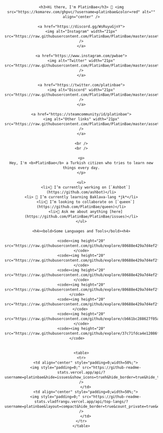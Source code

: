 <!--- 
	sources: 
		https://github.com/anuraghazra/anuraghazra 
		https://github.com/vladfrangu/vladfrangu/ 
		
		icons:
			https://fontawesome.com
--->
<body align="center">

	<h3>Hi there, I'm PlatinBae</h3> 👋 <img src="https://komarev.com/ghpvc/?username=platinbae&color=red" alt="" align="center" />

	<a href="https://discord.gg/WsRuyuGjnY">
  	<img alt="Instagram" width="21px" src="https://raw.githubusercontent.com/PlatinBae/PlatinBae/master/asset/logo_discord.svg" />
	</a>
	
	<a href="https://www.instagram.com/pwbae">
  	<img alt="Twitter" width="21px" src="https://raw.githubusercontent.com/PlatinBae/PlatinBae/master/asset/logo_instagram.svg" />
	</a>
	
	<a href="https://twitter.com/platinbae">
  	<img alt="Discord" width="21px" src="https://raw.githubusercontent.com/PlatinBae/PlatinBae/master/asset/logo_twitter.svg" />
	</a>
	
	<a href="https://steamcommunity/id/platinbae">
  	<img alt="Other links" width="21px" src="https://raw.githubusercontent.com/PlatinBae/PlatinBae/master/asset/logo_steam.svg" />
	</a>

	<br />
	<br />
	
	<p>
	Hey, I'm <b>PlatinBae</b> a Turkish citizen who tries to learn new things every day.
	</p>
	
	<ul>
		<li>🔭 I’m currently working on [`Ashbot`](https://github.com/ashbot)</li>
  	<li> 🌱 I’m currently learning Baklava-lang *jk*</li>
		<li>👯 I’m looking to collaborate on [`queen`](https://github.com/PlatinBae/queen)</li>
		<li>💬 Ask me about anything [here](https://github.com/PlatinBae/PlatinBae/issues)</li>
	</ul>

	<h4><bold>Some Languages and Tools</bold><h4>

	<code><img height="20" src="https://raw.githubusercontent.com/github/explore/80688e429a7d4ef2fca1e82350fe8e3517d3494d/topics/javascript/javascript.png"></code>
	<code><img height="20" src="https://raw.githubusercontent.com/github/explore/80688e429a7d4ef2fca1e82350fe8e3517d3494d/topics/typescript/typescript.png"></code>
	<code><img height="20" src="https://raw.githubusercontent.com/github/explore/80688e429a7d4ef2fca1e82350fe8e3517d3494d/topics/mongodb/mongodb.png"></code>
	<code><img height="20" src="https://raw.githubusercontent.com/github/explore/80688e429a7d4ef2fca1e82350fe8e3517d3494d/topics/nodejs/nodejs.png"></code>    
	<code><img height="20" src="https://raw.githubusercontent.com/github/explore/80688e429a7d4ef2fca1e82350fe8e3517d3494d/topics/tailwind/tailwind.png"></code> 
	<code><img height="20" src="https://raw.githubusercontent.com/github/explore/cb661bc288627f05a5ac4187b00495fd8048c9fa/topics/heroku/heroku.png"></code>
	<code><img height="20" src="https://raw.githubusercontent.com/github/explore/37c71fdca4e12086faf8c7009793d2eb588c914e/topics/nestjs/nestjs.png"></code>    


	<table>
  	<tr>
    	<td align="center" style="padding=0;width=50%;">
      	<img style="padding=0;" src="https://github-readme-stats.vercel.app/api/?username=platinbae&hide=issues&show_icons=trueh&hide_border=true&hide_title=true&count_private=true&include_all_commits=true&theme=dark" />
    	</td>
    	<td align="center" style="padding=0;width=50%;">
      	<img style="padding=0;" src="https://github-readme-stats.vladfrangu.vercel.app/api/top-langs/?username=platinbae&layout=compact&hide_border=true&count_private=true&extra=ashbot/website&theme=dark" />
    	</td>
  	</tr>
	</table>
</body>